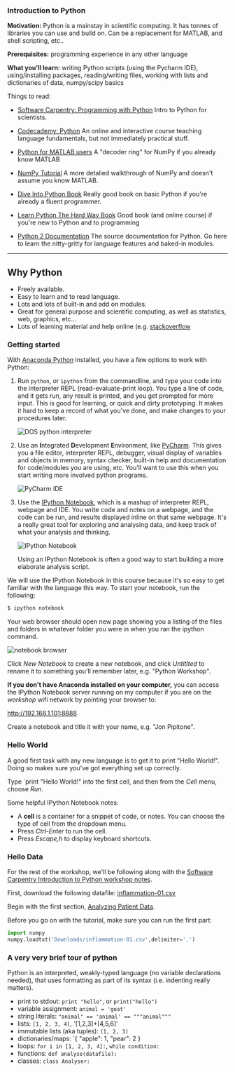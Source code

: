 ### Introduction to Python

**Motivation:** Python is a mainstay in scientific computing. It has tonnes of
libraries you can use and build on. Can be a replacement for MATLAB, and shell
scripting, etc..

**Prerequisites:** programming experience in any other language


**What you'll learn:** writing Python scripts (using the Pycharm IDE),
using/installing packages, reading/writing files, working with lists and
dictionaries of data, numpy/scipy basics

Things to read: 

- [Software Carpentry: Programming with Python](http://swcarpentry.github.io/python-novice-inflammation/)
  Intro to Python for scientists. 

- [Codecademy: Python](http://www.codecademy.com/en/tracks/python) 
  An online and interactive course teaching language fundamentals, but not
  immediately practical stuff. 

- [Python for MATLAB users](http://wiki.scipy.org/NumPy_for_Matlab_Users)
  A "decoder ring" for NumPy if you already know MATLAB

- [NumPy Tutorial](http://wiki.scipy.org/Tentative_NumPy_Tutorial)
  A more detalied walkthrough of NumPy and doesn't assume you know MATLAB. 
  
- [Dive Into Python Book](http://www.diveintopython.net/)
  Really good book on basic Python if you're already a fluent programmer.  

- [Learn Python The Hard Way Book](http://learnpythonthehardway.org/book/)
  Good book (and online course) if you're new to Python and to programming

- [Python 2 Documentation](https://docs.python.org/2/)
  The source documentation for Python. Go here to learn the nitty-gritty for
  language features and baked-in modules. 

--------

## Why Python

- Freely available. 
- Easy to learn and to read language.
- Lots and lots of built-in and add on modules.
- Great for general purpose and scientific computing, as well as statistics,
  web, graphics, etc...
- Lots of learning material and help online (e.g.
  [stackoverflow](http://stackoverflow.com/questions/tagged/python)

### Getting started

With [Anaconda Python](http://continuum.io/downloads) installed, you have a few
options to work with Python:

  1. Run `python`, or `ipython` from the commandline, and type your code into
     the interpreter REPL (read-evaluate-print loop). You type a line of code,
     and it gets run, any result is printed, and you get prompted for more
     input. This is good for learning, or quick and dirty prototyping. It makes
     it hard to keep a record of what you've done, and make changes to your
     procedures later. 

     ![DOS python interpreter](http://www.aspylib.com/doc/_images/console.jpeg)

  2. Use an **I**ntegrated **D**evelopment **E**nvironment, like
     [PyCharm](http://jetbrains.com/pycharm). This gives you a file editor,
     interpreter REPL, debugger, visual display of variables and objects in
     memory, syntax checker, built-in help and documentation for code/modules
     you are using, etc. You'll want to use this when you start writing more
     involved python programs. 

     ![PyCharm IDE](http://twimgs.com/ddj/images/article/2010/1210/rile1.gif)

  3. Use the [IPython Notebook](http://ipython.org/notebook.html), which is a
     mashup of interpreter REPL, webpage and IDE. You write code and notes on a
     webpage, and the code can be run, and results displayed inline on that
     same webpage. It's a really great tool for exploring and analysing data,
     and keep track of what your analysis and thinking.  

     ![IPython Notebook](https://healthyalgorithms.files.wordpress.com/2012/02/capture.png)

     Using an IPython Notebook is often a good way to start building a more
     elaborate analysis script. 
     
We will use the IPython Notebook in this course because it's so easy to get
familiar with the language this way. To start your notebook, run the following: 

```sh
$ ipython notebook
```

Your web browser should open new page showing you a listing of the files and
folders in whatever folder you were in when you ran the ipython command.

![notebook browser](http://i.snag.gy/IhpOU.jpg)

Click *New Notebook* to create a new notebook, and click *Untitlted* to rename
it to something you'll remember later, e.g. "Python Workshop". 

**If you don't have Anaconda installed on your computer,** you can access the
IPython Notebook server running on my computer if you are on the *workshop*
wifi network by pointing your browser to: 

   http://192.168.1.101:8888

Create a notebook and title it with your name, e.g. "Jon Pipitone". 

### Hello World 

A good first task with any new language is to get it to print "Hello World!".
Doing so makes sure you've got everything set up correctly. 

Type `print "Hello World!" into the first cell, and then from the *Cell* menu,
choose *Run*. 

Some helpful IPython Notebook notes: 

- A **cell** is a container for a snippet of code, or notes. You can choose the
  type of cell from the dropdown menu.
- Press *Ctrl-Enter* to run the cell. 
- Press *Escape,h* to display keyboard shortcuts. 

### Hello Data

For the rest of the workshop, we'll be following along with the [Software
Carpentry Introduction to Python workshop
notes](https://github.com/swcarpentry/python-novice-inflammation).

First, download the following datafile: [inflammation-01.csv](https://raw.githubusercontent.com/swcarpentry/python-novice-inflammation/gh-pages/data/inflammation-01.csv)

Begin with the first section, [Analyzing Patient
Data](http://swcarpentry.github.io/python-novice-inflammation/01-numpy.html).

Before you go on with the tutorial, make sure you can run the first part: 

```python
import numpy
numpy.loadtxt('Downloads/inflammation-01.csv',delimiter=',')
```

### A very very brief tour of python

Python is an interpreted, weakly-typed language (no variable declarations
needed), that uses formatting as part of its syntax (i.e. indenting really
matters). 

- print to stdout: `print "hello"`, or `print("hello")`
- variable assignment: `animal = 'goat'`
- string literals: `"animal" == 'animal' == """animal"""`
- lists: `[1, 2, 3, 4]`, '[1,2,3]+[4,5,6]'
- immutable lists (aka tuples): `(1, 2, 3)`
- dictionaries/maps: `{ "apple": 1, "pear": 2 }
- loops: `for i in [1, 2, 3, 4]:`, `while condition:`
- functions: `def analyse(datafile):`
- classes: `class Analyser:`
